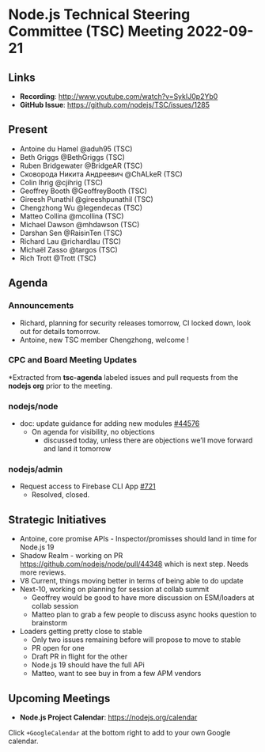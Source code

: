 # Node.js Technical Steering Committee (TSC) Meeting 2022-09-21

## Links

* **Recording**:  <http://www.youtube.com/watch?v=SykIJ0p2Yb0>
* **GitHub Issue**: <https://github.com/nodejs/TSC/issues/1285>

## Present

* Antoine du Hamel @aduh95 (TSC)
* Beth Griggs @BethGriggs (TSC)
* Ruben Bridgewater @BridgeAR (TSC)
* Сковорода Никита Андреевич @ChALkeR (TSC)
* Colin Ihrig @cjihrig (TSC)
* Geoffrey Booth @GeoffreyBooth (TSC)
* Gireesh Punathil @gireeshpunathil (TSC)
* Chengzhong Wu @legendecas (TSC)
* Matteo Collina @mcollina (TSC)
* Michael Dawson @mhdawson (TSC)
* Darshan Sen @RaisinTen (TSC)
* Richard Lau @richardlau (TSC)
* Michaël Zasso @targos (TSC)
* Rich Trott @Trott (TSC)

## Agenda

### Announcements

* Richard, planning for security releases tomorrow, CI locked down, look out for details tomorrow.
* Antoine, new TSC member Chengzhong, welcome !

### CPC and Board Meeting Updates

*Extracted from **tsc-agenda** labeled issues and pull requests from the **nodejs org** prior to the meeting.

### nodejs/node

* doc: update guidance for adding new modules [#44576](https://github.com/nodejs/node/pull/44576)
  * On agenda for visibility, no objections
    * discussed today, unless there are objections we’ll move forward and land it tomorrow

### nodejs/admin

* Request access to Firebase CLI App [#721](https://github.com/nodejs/admin/issues/721)
  * Resolved, closed.

## Strategic Initiatives

* Antoine, core promise APIs - Inspector/promisses should land in time for Node.js 19
* Shadow Realm - working on PR  <https://github.com/nodejs/node/pull/44348> which is next step.
   Needs more reviews.
* V8 Current, things moving better in terms of being able to do update
* Next-10, working on planning for session at collab summit
  * Geoffrey would be good to have more discussion on ESM/loaders at collab session
  * Matteo plan to grab a few people to discuss async hooks question to brainstorm
* Loaders getting pretty close to stable
  * Only two issues remaining before will propose to move to stable
  * PR open for one
  * Draft PR in flight for the other
  * Node.js 19 should have the full APi
  * Matteo, want to see buy in from a few APM vendors

## Upcoming Meetings

* **Node.js Project Calendar**: <https://nodejs.org/calendar>

Click `+GoogleCalendar` at the bottom right to add to your own Google calendar.
